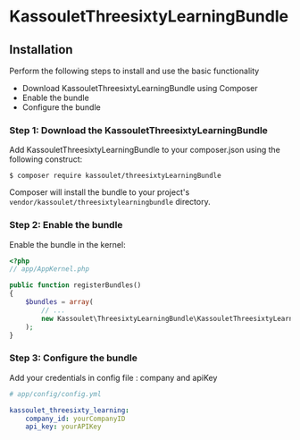 # KassouletThreesixtyLearningBundle

## Installation

Perform the following steps to install and use the basic functionality

* Download KassouletThreesixtyLearningBundle using Composer
* Enable the bundle
* Configure the bundle

### Step 1: Download the KassouletThreesixtyLearningBundle

Add KassouletThreesixtyLearningBundle to your composer.json using the following construct:

    $ composer require kassoulet/threesixtyLearningBundle

Composer will install the bundle to your project's ``vendor/kassoulet/threesixtylearningbundle`` directory.

### Step 2: Enable the bundle

Enable the bundle in the kernel:

``` php
<?php
// app/AppKernel.php

public function registerBundles()
{
    $bundles = array(
        // ...
        new Kassoulet\ThreesixtyLearningBundle\KassouletThreesixtyLearningBundle(),
    );
}
```

### Step 3: Configure the bundle

Add your credentials in config file : company and apiKey

```yaml
# app/config/config.yml

kassoulet_threesixty_learning:
    company_id: yourCompanyID
    api_key: yourAPIKey             
``` 